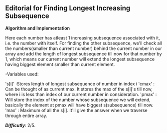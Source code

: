 ## Editorial for Finding Longest Increasing Subsequence 

**Algorithm and Implementation**

Here each number has atleast 1 increasing subsequence associated with it, i.e. the number with itself. For finding the other subsequence, we'll check all the numbers(smaller than current number) behind the current number in our array and add the length of longest subsequence till now for that number by 1, which means our current number will extend the longest subsequence having biggest element smaller than current element.

-Variables used: 

's[i]' :Stores length of longest subsequence of number in index i
'cmax' : Can be thought of as current max. It stores the max of the s[i]'s till now, where i is less than index of our current number in consideration.
'pmax' : Will store the index of the number whose subsequence we will extend, basically the element at pmax will have biggest s(subsequence) till now.
'max'  : Maximum of all the s[i]. It'll give the answer when we traverse through entire array.


__*Difficutly*__: 2/5.